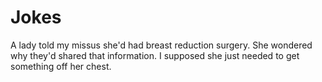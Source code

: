# Jokes

A lady told my missus she'd had breast reduction surgery. She wondered why they'd shared that information. I supposed she just needed to get something off her chest.

&nbsp;
